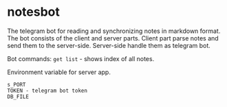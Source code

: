 # notesbot

The telegram bot for reading and synchronizing notes in markdown format. The bot consists of the client and server parts. Client part parse notes and send them to the server-side. Server-side handle them as telegram bot. 

Bot commands:
`get list` - shows index of all notes.

Environment variable for server app.
```
s_PORT
TOKEN - telegram bot token
DB_FILE
```